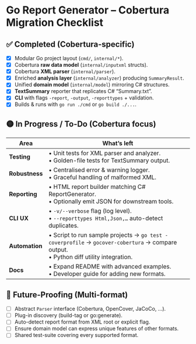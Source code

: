 # Go Report Generator – Cobertura Migration Checklist  

## ✅ Completed (Cobertura-specific)

- [x] Modular Go project layout (`cmd/`, `internal/*`).
- [x] Cobertura **raw data model** (`internal/inputxml` structs).
- [x] Cobertura **XML parser** (`internal/parser`).
- [x] Enriched **analysis layer** (`internal/analyzer`) producing `SummaryResult`.
- [x] Unified **domain model** (`internal/model`) mirroring C# structures.
- [x] **TextSummary** reporter that replicates C# “Summary.txt”.
- [x] **CLI** with flags `-report`, `-output`, `-reporttypes` + validation.
- [x] Builds & runs with `go run ./cmd` or `go build ./...`.

## 🟡 In Progress / To-Do (Cobertura focus)

| Area | What’s left |
|------|-------------|
| **Testing** | • Unit tests for XML parser and analyzer.<br>• Golden-file tests for TextSummary output. |
| **Robustness** | • Centralised error & warning logger.<br>• Graceful handling of malformed XML. |
| **Reporting** | • HTML report builder matching C# ReportGenerator.<br>• Optionally emit JSON for downstream tools. |
| **CLI UX** | • `-v/--verbose` flag (log level).<br>• `--reporttypes Html,Json,…` auto-detect duplicates. |
| **Automation** | • Script to run sample projects → `go test -coverprofile` → `gocover-cobertura` → compare output.<br>• Python diff utility integration. |
| **Docs** | • Expand README with advanced examples.<br>• Developer guide for adding new formats. |

## 🔮 Future-Proofing (Multi-format)

- [ ] Abstract `Parser` interface (Cobertura, OpenCover, JaCoCo, …).
- [ ] Plug-in discovery (build-tag or go:generate).
- [ ] Auto-detect report format from XML root or explicit flag.
- [ ] Ensure domain model can express unique features of other formats.
- [ ] Shared test-suite covering every supported format.
